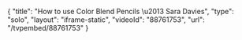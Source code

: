 {
    "title": "How to use Color Blend Pencils \u2013 Sara Davies",
    "type": "solo",
    "layout": "iframe-static",
    "videoId": "88761753",
    "url": "\/tvpembed\/88761753"
}